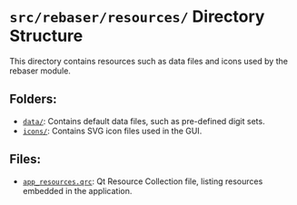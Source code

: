 # `src/rebaser/resources/` Directory Structure

This directory contains resources such as data files and icons used by the rebaser module.

## Folders:

*   [`data/`](src/rebaser/resources/data/STRUCTURE.md): Contains default data files, such as pre-defined digit sets.
*   [`icons/`](src/rebaser/resources/icons/STRUCTURE.md): Contains SVG icon files used in the GUI.

## Files:

*   [`app_resources.qrc`](src/rebaser/resources/app_resources.qrc): Qt Resource Collection file, listing resources embedded in the application.
